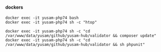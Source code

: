 #### dockers

    docker exec -it yusam-php74 bash
    docker exec -it yusam-php74 sh -c "htop"

    docker exec -it yusam-php74 sh -c "cd /var/www/data/yusam/github/yusam-hub/validator && composer update"
    docker exec -it yusam-php74 sh -c "cd /var/www/data/yusam/github/yusam-hub/validator && sh phpunit"